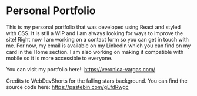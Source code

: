 # Personal Portfolio

This is my personal portfolio that was developed using React and styled with CSS. It is still a WIP and I am always looking for ways to improve the site!
Right now I am working on a contact form so you can get in touch with me. For now, my email is available on my LinkedIn which you can find on my card in the Home section. I am also working on making it compatible with mobile so it is more accessible to everyone. 

You can visit my portfolio here!:
https://veronica-vargas.com/

Credits to WebDevShorts for the falling stars background.
You can find the source code here:
https://pastebin.com/gEfdRwgc
